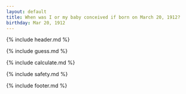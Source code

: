 ```yaml
---
layout: default
title: When was I or my baby conceived if born on March 20, 1912?
birthday: Mar 20, 1912
---
```


{% include header.md %}

{% include guess.md %}

{% include calculate.md %}

{% include safety.md %}

{% include footer.md %}



